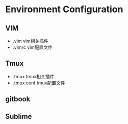 # Environment Configuration

## VIM

- .vim vim相关插件
- .vimrc vim配置文件

## Tmux

- .tmux tmux相关插件
- .tmux.conf tmux配置文件

## gitbook


## Sublime

